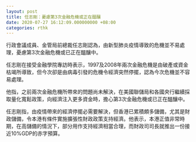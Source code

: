 ```yaml
---
layout: post
title: 任志剛：憂慮第3次金融危機或正在醞釀
date: 2020-07-27 16:12:09.000000000 +08:00
categories: rthk
---
```


行政會議成員、金管局前總裁任志剛認為，由新型肺炎疫情導致的危機並不易處理，憂慮第3次金融危機或已正在醞釀中。

任志剛在接受金融學院專訪時表示，1997及2008年兩次金融危機是由破產或資金枯竭所導致，但今次卻是由病毒引發的危機令經濟突然停擺，認為今次危機並不容易處理。

他指，之前兩次金融危機所帶來的問題尚未解決，在美國聯儲局和各國央行繼續採取量化寬鬆政策，向經濟注入更多資金時，擔心第3次金融危機或已正在醞釀中。

任志剛指，由疫情帶來的經濟停擺必需要解決，但香港已累積頗多儲備，尤其是財政儲備，令本港有條件實施擴張性財政政策支持經濟。他表示，本港正值非常時期，在高儲備的情況下，部分用作支持經濟相當合理，而財政司司長就推出一份接近10%GDP的赤字預算。
